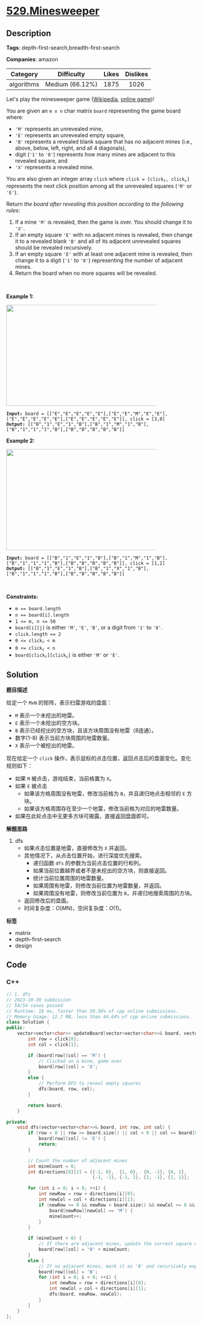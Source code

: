# [529.Minesweeper](https://leetcode.com/problems/minesweeper/description/)

## Description

**Tags**: depth-first-search,breadth-first-search

**Companies**: amazon

|  Category  |   Difficulty    | Likes | Dislikes |
| :--------: | :-------------: | :---: | :------: |
| algorithms | Medium (66.12%) | 1875  |   1026   |

<p>Let&#39;s play the minesweeper game (<a href="https://en.wikipedia.org/wiki/Minesweeper_(video_game)" target="_blank">Wikipedia</a>, <a href="http://minesweeperonline.com" target="_blank">online game</a>)!</p>
<p>You are given an <code>m x n</code> char matrix <code>board</code> representing the game board where:</p>
<ul>
  <li><code>&#39;M&#39;</code> represents an unrevealed mine,</li>
  <li><code>&#39;E&#39;</code> represents an unrevealed empty square,</li>
  <li><code>&#39;B&#39;</code> represents a revealed blank square that has no adjacent mines (i.e., above, below, left, right, and all 4 diagonals),</li>
  <li>digit (<code>&#39;1&#39;</code> to <code>&#39;8&#39;</code>) represents how many mines are adjacent to this revealed square, and</li>
  <li><code>&#39;X&#39;</code> represents a revealed mine.</li>
</ul>
<p>You are also given an integer array <code>click</code> where <code>click = [click<sub>r</sub>, click<sub>c</sub>]</code> represents the next click position among all the unrevealed squares (<code>&#39;M&#39;</code> or <code>&#39;E&#39;</code>).</p>
<p>Return <em>the board after revealing this position according to the following rules</em>:</p>
<ol>
  <li>If a mine <code>&#39;M&#39;</code> is revealed, then the game is over. You should change it to <code>&#39;X&#39;</code>.</li>
  <li>If an empty square <code>&#39;E&#39;</code> with no adjacent mines is revealed, then change it to a revealed blank <code>&#39;B&#39;</code> and all of its adjacent unrevealed squares should be revealed recursively.</li>
  <li>If an empty square <code>&#39;E&#39;</code> with at least one adjacent mine is revealed, then change it to a digit (<code>&#39;1&#39;</code> to <code>&#39;8&#39;</code>) representing the number of adjacent mines.</li>
  <li>Return the board when no more squares will be revealed.</li>
</ol>
<p>&nbsp;</p>
<p><strong class="example">Example 1:</strong></p>
<img src="https://assets.leetcode.com/uploads/2023/08/09/untitled.jpeg" style="width: 500px; max-width: 400px; height: 269px;" />
<pre><code><strong>Input:</strong> board = [[&quot;E&quot;,&quot;E&quot;,&quot;E&quot;,&quot;E&quot;,&quot;E&quot;],[&quot;E&quot;,&quot;E&quot;,&quot;M&quot;,&quot;E&quot;,&quot;E&quot;],[&quot;E&quot;,&quot;E&quot;,&quot;E&quot;,&quot;E&quot;,&quot;E&quot;],[&quot;E&quot;,&quot;E&quot;,&quot;E&quot;,&quot;E&quot;,&quot;E&quot;]], click = [3,0]
<strong>Output:</strong> [[&quot;B&quot;,&quot;1&quot;,&quot;E&quot;,&quot;1&quot;,&quot;B&quot;],[&quot;B&quot;,&quot;1&quot;,&quot;M&quot;,&quot;1&quot;,&quot;B&quot;],[&quot;B&quot;,&quot;1&quot;,&quot;1&quot;,&quot;1&quot;,&quot;B&quot;],[&quot;B&quot;,&quot;B&quot;,&quot;B&quot;,&quot;B&quot;,&quot;B&quot;]]</code></pre>
<p><strong class="example">Example 2:</strong></p>
<img src="https://assets.leetcode.com/uploads/2023/08/09/untitled-2.jpeg" style="width: 489px; max-width: 400px; height: 269px;" />
<pre><code><strong>Input:</strong> board = [[&quot;B&quot;,&quot;1&quot;,&quot;E&quot;,&quot;1&quot;,&quot;B&quot;],[&quot;B&quot;,&quot;1&quot;,&quot;M&quot;,&quot;1&quot;,&quot;B&quot;],[&quot;B&quot;,&quot;1&quot;,&quot;1&quot;,&quot;1&quot;,&quot;B&quot;],[&quot;B&quot;,&quot;B&quot;,&quot;B&quot;,&quot;B&quot;,&quot;B&quot;]], click = [1,2]
<strong>Output:</strong> [[&quot;B&quot;,&quot;1&quot;,&quot;E&quot;,&quot;1&quot;,&quot;B&quot;],[&quot;B&quot;,&quot;1&quot;,&quot;X&quot;,&quot;1&quot;,&quot;B&quot;],[&quot;B&quot;,&quot;1&quot;,&quot;1&quot;,&quot;1&quot;,&quot;B&quot;],[&quot;B&quot;,&quot;B&quot;,&quot;B&quot;,&quot;B&quot;,&quot;B&quot;]]</code></pre>
<p>&nbsp;</p>
<p><strong>Constraints:</strong></p>
<ul>
  <li><code>m == board.length</code></li>
  <li><code>n == board[i].length</code></li>
  <li><code>1 &lt;= m, n &lt;= 50</code></li>
  <li><code>board[i][j]</code> is either <code>&#39;M&#39;</code>, <code>&#39;E&#39;</code>, <code>&#39;B&#39;</code>, or a digit from <code>&#39;1&#39;</code> to <code>&#39;8&#39;</code>.</li>
  <li><code>click.length == 2</code></li>
  <li><code>0 &lt;= click<sub>r</sub> &lt; m</code></li>
  <li><code>0 &lt;= click<sub>c</sub> &lt; n</code></li>
  <li><code>board[click<sub>r</sub>][click<sub>c</sub>]</code> is either <code>&#39;M&#39;</code> or <code>&#39;E&#39;</code>.</li>
</ul>

## Solution

**题目描述**

给定一个 `MxN` 的矩阵，表示扫雷游戏的盘面：

- `M` 表示一个未挖出的地雷。
- `E` 表示一个未挖出的空方块。
- `B` 表示已经挖出的空方块，且该方块周围没有地雷（8连通）。
- 数字(1-8) 表示当前方块周围的地雷数量。
- `X` 表示一个被挖出的地雷。

现在给定一个 `click` 操作，表示鼠标的点击位置，返回点击后的盘面变化。变化规则如下：

- 如果 `M` 被点击，游戏结束，当前格置为 `X`。
- 如果 `E` 被点击
  - 如果该方格周围没有地雷，修改当前格为 `B`，并且递归地点击相邻的 `E` 方块。
  - 如果该方格周围存在至少一个地雷，修改当前格为对应的地雷数量。
- 如果在此轮点击中无更多方块可揭露，直接返回盘面即可。

**解题思路**

1. dfs
   - 如果点击位置是地雷，直接修改为 `X` 并返回。
   - 其他情况下，从点击位置开始，进行深度优先搜索。
     - 递归函数 `dfs` 的参数为当前点击位置的行和列。
     - 如果当前位置越界或者不是未挖出的空方块，则直接返回。
     - 统计当前位置周围的地雷数量。
     - 如果周围有地雷，则修改当前位置为地雷数量，并返回。
     - 如果周围没有地雷，则修改当前位置为 `B`，并递归地搜索周围的方块。
   - 返回修改后的盘面。
   - 时间复杂度：$O(MN)$，空间复杂度：$O(1)$。

**标签**

- matrix
- depth-first-search
- design

<!-- code start -->
## Code

### C++

```cpp
// 1. dfs
// 2023-10-30 submission
// 54/54 cases passed
// Runtime: 18 ms, faster than 50.56% of cpp online submissions.
// Memory Usage: 12.7 MB, less than 44.64% of cpp online submissions.
class Solution {
public:
    vector<vector<char>> updateBoard(vector<vector<char>>& board, vector<int>& click) {
        int row = click[0];
        int col = click[1];

        if (board[row][col] == 'M') {
            // Clicked on a mine, game over
            board[row][col] = 'X';
        }
        else {
            // Perform DFS to reveal empty squares
            dfs(board, row, col);
        }

        return board;
    }

private:
    void dfs(vector<vector<char>>& board, int row, int col) {
        if (row < 0 || row >= board.size() || col < 0 || col >= board[0].size() ||
            board[row][col] != 'E') {
            return;
        }

        // Count the number of adjacent mines
        int mineCount = 0;
        int directions[8][2] = {{-1, 0},  {1, 0},  {0, -1}, {0, 1},
                                {-1, -1}, {-1, 1}, {1, -1}, {1, 1}};

        for (int i = 0; i < 8; ++i) {
            int newRow = row + directions[i][0];
            int newCol = col + directions[i][1];
            if (newRow >= 0 && newRow < board.size() && newCol >= 0 && newCol < board[0].size() &&
                board[newRow][newCol] == 'M') {
                mineCount++;
            }
        }

        if (mineCount > 0) {
            // If there are adjacent mines, update the current square with the count
            board[row][col] = '0' + mineCount;
        }
        else {
            // If no adjacent mines, mark it as 'B' and recursively explore neighbors
            board[row][col] = 'B';
            for (int i = 0; i < 8; ++i) {
                int newRow = row + directions[i][0];
                int newCol = col + directions[i][1];
                dfs(board, newRow, newCol);
            }
        }
    }
};
```

<!-- code end -->
